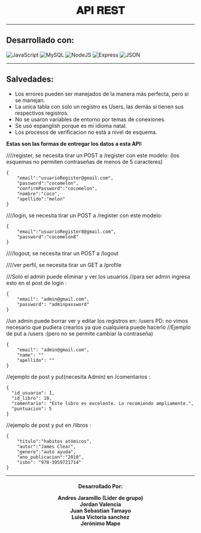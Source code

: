 <h1 align="center">𝐀𝐏𝐈 𝐑𝐄𝐒𝐓 </h1>

---

## Desarrollado con:

![JavaScript](https://img.shields.io/badge/javascript-%23323330.svg?style=for-the-badge&logo=javascript&logoColor=%23F7DF1E)
![MySQL](https://img.shields.io/badge/mysql-4479A1.svg?style=for-the-badge&logo=mysql&logoColor=white)
![NodeJS](https://img.shields.io/badge/node.js-6DA55F?style=for-the-badge&logo=node.js&logoColor=white)
![Express](https://img.shields.io/badge/Express-000000?style=for-the-badge&logo=express&logoColor=white)
![JSON](https://img.shields.io/badge/JSON-000000?style=for-the-badge&logo=json&logoColor=white)

---

## Salvedades:
 - Los errores pueden ser manejados de la manera más perfecta, pero si se manejan.
 - La unica tabla con solo un registro es Users, las demás si tienen sus respectivos registros.
 - No se usaron variables de entorno por temas de conexiones.
 - Se usó espanglish porque es mi idioma natal.
 - Los procesos de verificacion no está a nivel de esquema.

**Estas son las formas de entregar los datos a esta API:**

////register, se necesita tirar un POST a /register con este modelo: (los esquemas no permiten contraseñas de menos de 5 caracteres)
``` 
{
    "email":"usuarioRegister@gmail.com",
    "password":"cocomelon",
    "confirmPassword":"cocomelon",
    "nombre":"coco",
    "apellido":"melon"
}
```
////login, se necesita tirar un POST a /register con este modelo:
```
{
    "email":"usuarioRegister8@gmail.com",
    "password":"cocomelon8"
}
```
////logout, se necesita tirar un POST a /logout

////ver perfil, se necesita tirar un GET a /profile 


///Solo el admin puede eliminar y ver los usuarios
//para ser admin ingresa esto en el post de login :
```
{
    "email": "admin@gmail.com",
    "password": "adminpassword"
}
```

//un admin puede borrar ver y editar los registros en: /users   PD: no vimos necesario que pudiera crearlos ya que cualquiera puede hacerlo
//Ejemplo de put a /users :(pero no se permite cambiar la contraseña)
```
{
    "email": "admin@gmail.com",
    "name": ""
    "apellido": ""
}
```
//ejemplo de post y put(necesita Admin) en /comentarios : 
```
{
  "id_usuario": 1,
  "id_libro": 10,
  "comentario": "Este libro es excelente. Lo recomiendo ampliamente.",
  "puntuacion": 5
}
```

//ejemplo de post y put en /libros :
```
{
    "titulo":"habitos atómicos",
    "autor":"James Clear",
    "genero":"auto ayuda",
    "ano_publicacion":"2018",
    "isbn": "978-3959721714"
}
```
---

<h4 align="center">Desarrollado Por: 

Andres Jaramillo (Líder de grupo) <br>
Jordan Valencia <br>
Juan Sebastian Tamayo <br>
Luisa Victoria sanchez <br>
Jerónimo Mape
</h4>
